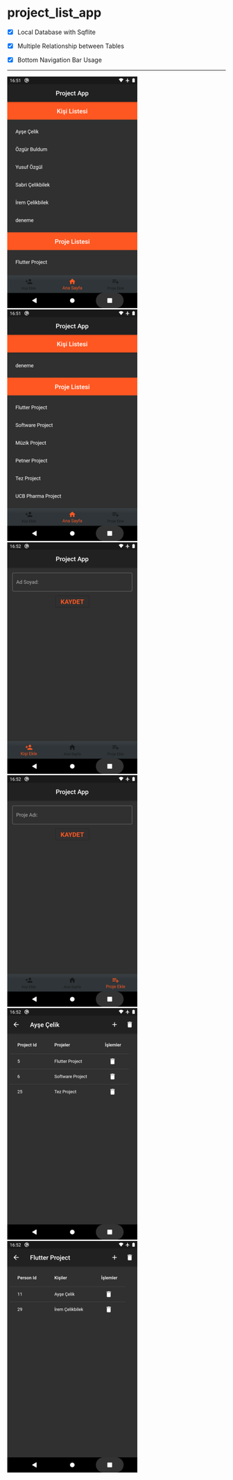 # project_list_app

- [x] Local Database with Sqflite
- [x] Multiple Relationship between Tables
- [x] Bottom Navigation Bar Usage


------------

![](https://github.com/iremcelikbilek/Sqflite-with-Flutter/blob/master/project_list_app/github/ss-1.png)
![](https://github.com/iremcelikbilek/Sqflite-with-Flutter/blob/master/project_list_app/github/ss-2.png)
![](https://github.com/iremcelikbilek/Sqflite-with-Flutter/blob/master/project_list_app/github/ss-3.png)
![](https://github.com/iremcelikbilek/Sqflite-with-Flutter/blob/master/project_list_app/github/ss-4.png)
![](https://github.com/iremcelikbilek/Sqflite-with-Flutter/blob/master/project_list_app/github/ss-5.png)
![](https://github.com/iremcelikbilek/Sqflite-with-Flutter/blob/master/project_list_app/github/ss-6.png)
